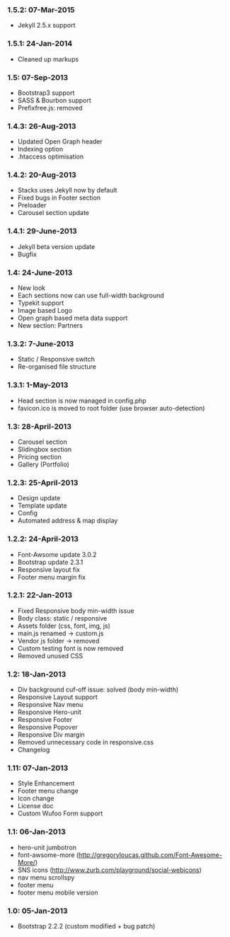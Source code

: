 ### 1.5.2: 07-Mar-2015
* Jekyll 2.5.x support


### 1.5.1: 24-Jan-2014
* Cleaned up markups


### 1.5: 07-Sep-2013
* Bootstrap3 support
* SASS & Bourbon support
* Prefixfree.js: removed


### 1.4.3: 26-Aug-2013
* Updated Open Graph header
* Indexing option
* .htaccess optimisation


### 1.4.2: 20-Aug-2013
* Stacks uses Jekyll now by default
* Fixed bugs in Footer section
* Preloader
* Carousel section update


### 1.4.1: 29-June-2013
* Jekyll beta version update
* Bugfix


### 1.4: 24-June-2013
* New look
* Each sections now can use full-width background
* Typekit support
* Image based Logo
* Open graph based meta data support
* New section: Partners


### 1.3.2: 7-June-2013
* Static / Responsive switch
* Re-organised file structure


### 1.3.1: 1-May-2013
* Head section is now managed in config.php
* favicon.ico is moved to root folder (use browser auto-detection)


### 1.3: 28-April-2013
* Carousel section
* Slidingbox section
* Pricing section
* Gallery (Portfolio)


### 1.2.3: 25-April-2013
* Design update
* Template update
* Config
* Automated address & map display


### 1.2.2: 24-April-2013
* Font-Awsome update 3.0.2
* Bootstrap update 2.3.1
* Responsive layout fix
* Footer menu margin fix


### 1.2.1: 22-Jan-2013
* Fixed Responsive body min-width issue
* Body class: static / responsive
* Assets folder (css, font, img, js)
* main.js renamed -> custom.js
* Vendor js folder -> removed
* Custom testing font is now removed
* Removed unused CSS


### 1.2: 18-Jan-2013
* Div background cuf-off issue: solved (body min-width)
* Responsive Layout support
* Responsive Nav menu
* Responsive Hero-unit
* Responsive Footer
* Responsive Popover
* Responsive Div margin
* Removed unnecessary code in responsive.css
* Changelog


### 1.11: 07-Jan-2013
* Style Enhancement
* Footer menu change
* Icon change
* License doc
* Custom Wufoo Form support


### 1.1: 06-Jan-2013
* hero-unit jumbotron
* font-awsome-more (http://gregoryloucas.github.com/Font-Awesome-More/)
* SNS icons (http://www.zurb.com/playground/social-webicons)
* nav menu scrollspy
* footer menu
* footer menu mobile version


### 1.0: 05-Jan-2013
* Bootstrap 2.2.2 (custom modified + bug patch)
